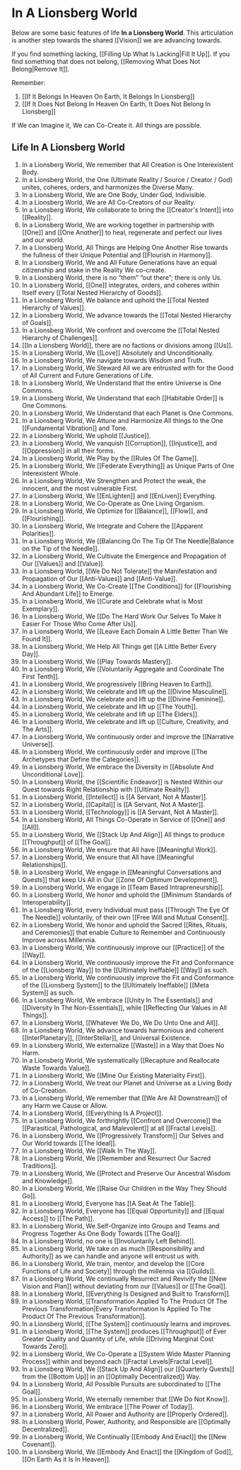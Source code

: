 # In A Lionsberg World

Below are some basic features of life **In a Lionsberg World**. This articulation is another step towards the shared [[Vision]] we are advancing towards. 

If you find something lacking, [[Filling Up What Is Lacking|Fill It Up]]. If you find something that does not belong, [[Removing What Does Not Belong|Remove It]]. 

Remember: 
1. [[If It Belongs In Heaven On Earth, It Belongs In Lionsberg]]  
2. [[If It Does Not Belong In Heaven On Earth, It Does Not Belong In Lionsberg]]  

If We can Imagine it, We can Co-Create it. All things are possible. 
## Life In A Lionsberg World  

1. In a Lionsberg World, We remember that All Creation is One Interexistent Body. 
2. In a Lionsberg World, the One (Ultimate Reality / Source / Creator / God) unites, coheres, orders, and harmonizes the Diverse Many. 
3. In a Lionsberg World, We are One Body, Under God, Indivisible.  
4. In a Lionsberg World, We are All Co-Creators of our Reality.    
5. In a Lionsberg World, We collaborate to bring the [[Creator's Intent]] into [[Reality]].   
6. In a Lionsberg World, We are working together in partnership with [[One]] and [[One Another]] to heal, regenerate and perfect our lives and our world.
7. In a Lionsberg World, All Things are Helping One Another Rise towards the fullness of their Unique Potential and [[Flourish in Harmony]].  
8. In a Lionsberg World, We and All Future Generations have an equal citizenship and stake in the Reality We co-create. 
9. In a Lionsberg World, there is no “them” “out there”; there is only Us.  
10. In a Lionsberg World, [[One]] integrates, orders, and coheres within Itself every [[Total Nested Hierarchy of Goods]].  
11. In a Lionsberg World, We balance and uphold the [[Total Nested Hierarchy of Values]].  
12. In a Lionsberg World, We advance towards the [[Total Nested Hierarchy of Goals]].  
13. In a Lionsberg World, We confront and overcome the [[Total Nested Hierarchy of Challenges]].  
14. [[In a Lionsberg World]], there are no factions or divisions among [[Us]].  
15. In a Lionsberg World, We [[Love]] Absolutely and Unconditionally.   
16. In a Lionsberg World, We navigate towards Wisdom and Truth.  
17. In a Lionsberg World, We Steward All we are entrusted with for the Good of All Current and Future Generations of Life.  
18. In a Lionsberg World, We Understand that the entire Universe is One Commons.  
19. In a Lionsberg World, We Understand that each [[Habitable Order]] is One Commons.  
20. In a Lionsberg World, We Understand that each Planet is One Commons.  
21. In a Lionsberg World, We Attune and Harmonize All things to the One [[Fundamental Vibration]] and Tone.  
22. In a Lionsberg World, We uphold [[Justice]].  
23. In a Lionsberg World, We vanquish [[Corruption]], [[Injustice]], and [[Oppression]] in all their forms.  
24. In a Lionsberg World, We Play by the [[Rules Of The Game]].  
25. In a Lionsberg World, We [[Federate Everything]] as Unique Parts of One Interexistent Whole.  
26. In a Lionsberg World, We Strengthen and Protect the weak, the innocent, and the most vulnerable First.  
27. In a Lionsberg World, We [[EnLighten]] and [[EnLiven]] Everything.  
28. In a Lionsberg World, We Co-Operate as One Living Organism.  
29. In a Lionsberg World, We Optimize for [[Balance]], [[Flow]], and [[Flourishing]]. 
30. In a Lionsberg World, We Integrate and Cohere the [[Apparent Polarities]].  
31. In a Lionsberg World, We [[Balancing On The Tip Of The Needle|Balance on the Tip of the Needle]].  
32. In a Lionsberg World, We Cultivate the Emergence and Propagation of Our [[Values]] and [[Value]].  
33. In a Lionsberg World, [[We Do Not Tolerate]] the Manifestation and Propagation of Our [[Anti-Values]] and [[Anti-Value]].  
34. In a Lionsberg World, We Co-Create [[The Conditions]] for [[Flourishing And Abundant Life]] to Emerge. 
35. In a Lionsberg World, We [[Curate and Celebrate what is Most Exemplary]].  
36. In a Lionsberg World, We [[Do The Hard Work Our Selves To Make It Easier For Those Who Come After Us]].  
37. In a Lionsberg World, We [[Leave Each Domain A Little Better Than We Found It]].  
38. In a Lionsberg World, We Help All Things get [[A Little Better Every Day]].  
39. In a Lionsberg World, We [[Play Towards Mastery]].  
40. In a Lionsberg World, We [[Voluntarily Aggregate and Coordinate The First Tenth]].  
41. In a Lionsberg World, We progressively [[Bring Heaven to Earth]].  
42. In a Lionsberg World, We celebrate and lift up the [[Divine Masculine]].  
43. In a Lionsberg World, We celebrate and lift up the [[Divine Feminine]].  
44. In a Lionsberg World, We celebrate and lift up [[The Youth]].  
45. In a Lionsberg World, We celebrate and lift up [[The Elders]].  
46. In a Lionsberg World, We celebrate and lift up [[Culture, Creativity, and The Arts]].  
47. In a Lionsberg World, We continuously order and improve the [[Narrative Universe]].  
48. In a Lionsberg World, We continuously order and improve [[The Archetypes that Define the Categories]].    
49. In a Lionsberg World, We embrace the Diversity in [[Absolute And Unconditional Love]].  
50. In a Lionsberg World, the [[Scientific Endeavor]] is Nested Within our Quest towards Right Relationship with [[Ultimate Reality]].   
51. In a Lionsberg World, [[Intellect]] is [[A Servant, Not A Master]].   
52. In a Lionsberg World, [[Capital]] is [[A Servant, Not A Master]]. 
53. In a Lionsberg World, [[Technology]] is [[A Servant, Not A Master]].  
54. In a Lionsberg World, All Things Co-Operate in Service of [[One]] and [[All]].  
55. In a Lionsberg World, We [[Stack Up And Align]] All things to produce [[Throughput]] of [[The Goal]].  
56. In a Lionsberg World, We ensure that All have [[Meaningful Work]].  
57. In a Lionsberg World, We ensure that All have [[Meaningful Relationships]].  
58. In a Lionsberg World, We engage in [[Meaningful Conversations and Quests]] that keep Us All in Our [[Zone Of Optimum Development]].  
59. In a Lionsberg World, We engage in [[Team Based Intrapreneurship]].  
60. In a Lionsberg World, We honor and uphold the [[Minimum Standards of Interoperability]].  
61. In a Lionsberg World, every Individual must pass [[Through The Eye Of The Needle]] voluntarily, of their own [[Free Will and Mutual Consent]].  
62. In a Lionsberg World, We honor and uphold the Sacred [[Rites, Rituals, and Ceremonies]] that enable Culture to Remember and Continuously Improve across Millennia.   
63. In a Lionsberg World, We continuously improve our [[Practice]] of the [[Way]].  
64. In a Lionsberg World, We continuously improve the Fit and Conformance of the [[Lionsberg Way]] to the [[Ultimately Ineffable]] [[Way]] as such.   
65. In a Lionsberg World, We continuously improve the Fit and Conformance of the [[Lionsberg System]] to the [[Ultimately Ineffable]] [[Meta System]] as such. 
66. In a Lionsberg World, We embrace [[Unity In The Essentials]] and [[Diversity In The Non-Essentials]], while [[Reflecting Our Values in All Things]].  
67. In a Lionsberg World, [[Whatever We Do, We Do Unto One and All]].  
68. In a Lionsberg World, We advance towards harmonious and coherent [[InterPlanetary]], [[InterStellar]], and Universal Existence.   
69. In a Lionsberg World, We externalize [[Waste]] in a Way that Does No Harm.  
70. In a Lionsberg World, We systematically [[Recapture and Reallocate Waste Towards Value]].  
71. In a Lionsberg World, We [[Mine Our Existing Materiality First]].  
72. In a Lionsberg World, We treat our Planet and Universe as a Living Body of Co-Creation.  
73. In a Lionsberg World, We remember that [[We Are All Downstream]] of any Harm we Cause or Allow.  
74. In a Lionsberg World, [[Everything Is A Project]].  
75. In a Lionsberg World, We forthrightly [[Confront and Overcome]] the [[Parasitical, Pathological, and Malevolent]] at all [[Fractal Levels]].   
76. In a Lionsberg World, We [[Progressively Transform]] Our Selves and Our World towards [[The Ideal]].  
77. In a Lionsberg World, We [[Walk In The Way]].  
78. In a Lionsberg World, We [[Remember and Resurrect Our Sacred Traditions]].  
79. In a Lionsberg World, We [[Protect and Preserve Our Ancestral Wisdom and Knowledge]].  
80. In a Lionsberg World, We [[Raise Our Children in the Way They Should Go]].  
81. In a Lionsberg World, Everyone has [[A Seat At The Table]].  
82. In a Lionsberg World, Everyone has [[Equal Opportunity]] and [[Equal Access]] to [[The Path]].  
83. In a Lionsberg World, We Self-Organize into Groups and Teams and Progress Together As One Body Towards [[The Goal]].  
84. In a Lionsberg World, no one is [[Involuntarily Left Behind]].  
85. In a Lionsberg World, We take on as much [[Responsibility and Authority]] as we can handle and anyone will entrust us with.  
86. In a Lionsberg World, We train, mentor, and develop the [[Core Functions of Life and Society]] through the millennia via [[Guilds]].  
87. In a Lionsberg World, We continually Resurrect and Revivify the [[New Vision and Plan]] without deviating from our [[Values]] or [[The Goal]].   
88. In a Lionsberg World, [[Everything Is Designed and Built to Transform]].   
89. In a Lionsberg World, [[Transformation Applied To The Product Of The Previous Transformation|Every Transformation Is Applied To The Product Of The Previous Transformation]].   
90. In a Lionsberg World, [[The System]] continuously learns and improves.  
91. In a Lionsberg World, [[The System]] produces [[Throughput]] of Ever Greater Quality and Quantity of Life, while [[Driving Marginal Cost Towards Zero]].  
92. In a Lionsberg World, We Co-Operate a [[System Wide Master Planning Process]] within and beyond each [[Fractal Levels|Fractal Level]].  
93. In a Lionsberg World, We [[Stack Up And Align]] our [[Quarterly Quests]] from the [[Bottom Up]] in an [[Optimally Decentralized]] Way.  
94. In a Lionsberg World, All Possible Pursuits are subordinated to [[The Goal]].  
95. In a Lionsberg World, We eternally remember that [[We Do Not Know]].  
96. In a Lionsberg World, We embrace [[The Power of Today]].  
97. In a Lionsberg World, All Power and Authority are [[Properly Ordered]].  
98. In a Lionsberg World, Power, Authority, and Responsible are [[Optimally Decentralized]].  
99. In a Lionsberg World, We Continually [[Embody And Enact]] the [[New Covenant]].  
100. In a Lionsberg World, We [[Embody And Enact]] the [[Kingdom of God]], [[On Earth As it Is In Heaven]].  


